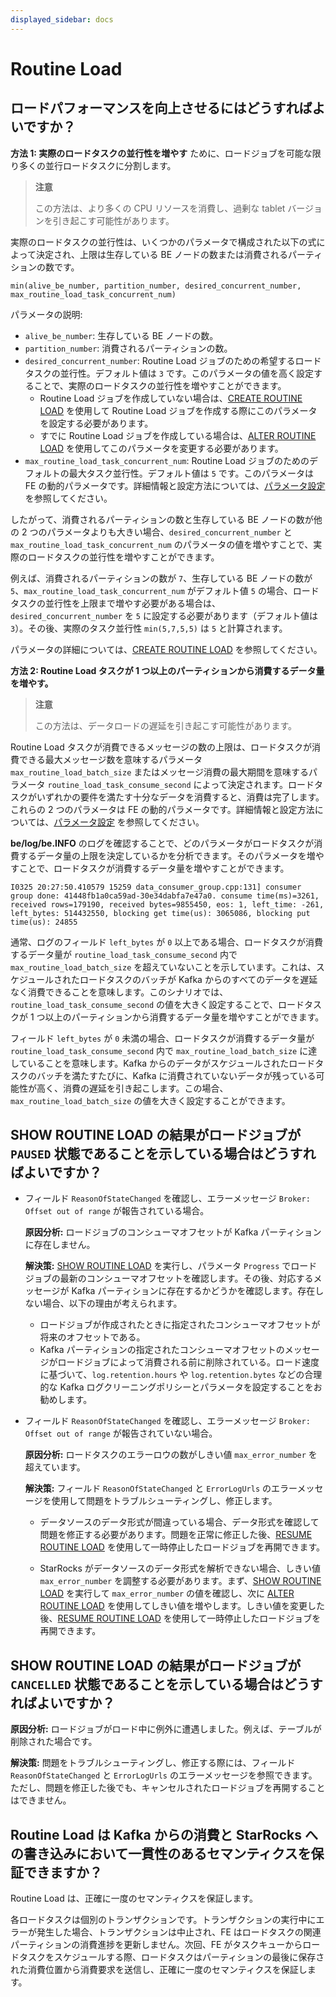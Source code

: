 ```yaml
---
displayed_sidebar: docs
---
```


# Routine Load

## ロードパフォーマンスを向上させるにはどうすればよいですか？

**方法 1: 実際のロードタスクの並行性を増やす** ために、ロードジョブを可能な限り多くの並行ロードタスクに分割します。

> **注意**
>
> この方法は、より多くの CPU リソースを消費し、過剰な tablet バージョンを引き起こす可能性があります。

実際のロードタスクの並行性は、いくつかのパラメータで構成された以下の式によって決定され、上限は生存している BE ノードの数または消費されるパーティションの数です。

```Plaintext
min(alive_be_number, partition_number, desired_concurrent_number, max_routine_load_task_concurrent_num)
```

パラメータの説明:

- `alive_be_number`: 生存している BE ノードの数。
- `partition_number`: 消費されるパーティションの数。
- `desired_concurrent_number`: Routine Load ジョブのための希望するロードタスクの並行性。デフォルト値は `3` です。このパラメータの値を高く設定することで、実際のロードタスクの並行性を増やすことができます。
  - Routine Load ジョブを作成していない場合は、[CREATE ROUTINE LOAD](../../sql-reference/sql-statements/loading_unloading/routine_load/CREATE_ROUTINE_LOAD.md) を使用して Routine Load ジョブを作成する際にこのパラメータを設定する必要があります。
  - すでに Routine Load ジョブを作成している場合は、[ALTER ROUTINE LOAD](../../sql-reference/sql-statements/loading_unloading/routine_load/ALTER_ROUTINE_LOAD.md) を使用してこのパラメータを変更する必要があります。
- `max_routine_load_task_concurrent_num`: Routine Load ジョブのためのデフォルトの最大タスク並行性。デフォルト値は `5` です。このパラメータは FE の動的パラメータです。詳細情報と設定方法については、[パラメータ設定](../../administration/management/FE_configuration.md#loading-and-unloading) を参照してください。

したがって、消費されるパーティションの数と生存している BE ノードの数が他の 2 つのパラメータよりも大きい場合、`desired_concurrent_number` と `max_routine_load_task_concurrent_num` のパラメータの値を増やすことで、実際のロードタスクの並行性を増やすことができます。

例えば、消費されるパーティションの数が `7`、生存している BE ノードの数が `5`、`max_routine_load_task_concurrent_num` がデフォルト値 `5` の場合、ロードタスクの並行性を上限まで増やす必要がある場合は、`desired_concurrent_number` を `5` に設定する必要があります（デフォルト値は `3`）。その後、実際のタスク並行性 `min(5,7,5,5)` は `5` と計算されます。

パラメータの詳細については、[CREATE ROUTINE LOAD](../../sql-reference/sql-statements/loading_unloading/routine_load/CREATE_ROUTINE_LOAD.md) を参照してください。

**方法 2: Routine Load タスクが 1 つ以上のパーティションから消費するデータ量を増やす。**

> **注意**
>
> この方法は、データロードの遅延を引き起こす可能性があります。

Routine Load タスクが消費できるメッセージの数の上限は、ロードタスクが消費できる最大メッセージ数を意味するパラメータ `max_routine_load_batch_size` またはメッセージ消費の最大期間を意味するパラメータ `routine_load_task_consume_second` によって決定されます。ロードタスクがいずれかの要件を満たす十分なデータを消費すると、消費は完了します。これらの 2 つのパラメータは FE の動的パラメータです。詳細情報と設定方法については、[パラメータ設定](../../administration/management/FE_configuration.md#loading-and-unloading) を参照してください。

**be/log/be.INFO** のログを確認することで、どのパラメータがロードタスクが消費するデータ量の上限を決定しているかを分析できます。そのパラメータを増やすことで、ロードタスクが消費するデータ量を増やすことができます。

```Plaintext
I0325 20:27:50.410579 15259 data_consumer_group.cpp:131] consumer group done: 41448fb1a0ca59ad-30e34dabfa7e47a0. consume time(ms)=3261, received rows=179190, received bytes=9855450, eos: 1, left_time: -261, left_bytes: 514432550, blocking get time(us): 3065086, blocking put time(us): 24855
```

通常、ログのフィールド `left_bytes` が `0` 以上である場合、ロードタスクが消費するデータ量が `routine_load_task_consume_second` 内で `max_routine_load_batch_size` を超えていないことを示しています。これは、スケジュールされたロードタスクのバッチが Kafka からのすべてのデータを遅延なく消費できることを意味します。このシナリオでは、`routine_load_task_consume_second` の値を大きく設定することで、ロードタスクが 1 つ以上のパーティションから消費するデータ量を増やすことができます。

フィールド `left_bytes` が `0` 未満の場合、ロードタスクが消費するデータ量が `routine_load_task_consume_second` 内で `max_routine_load_batch_size` に達していることを意味します。Kafka からのデータがスケジュールされたロードタスクのバッチを満たすたびに、Kafka に消費されていないデータが残っている可能性が高く、消費の遅延を引き起こします。この場合、`max_routine_load_batch_size` の値を大きく設定することができます。

## SHOW ROUTINE LOAD の結果がロードジョブが `PAUSED` 状態であることを示している場合はどうすればよいですか？

- フィールド `ReasonOfStateChanged` を確認し、エラーメッセージ `Broker: Offset out of range` が報告されている場合。

  **原因分析:** ロードジョブのコンシューマオフセットが Kafka パーティションに存在しません。

  **解決策:** [SHOW ROUTINE LOAD](../../sql-reference/sql-statements/loading_unloading/routine_load/SHOW_ROUTINE_LOAD.md) を実行し、パラメータ `Progress` でロードジョブの最新のコンシューマオフセットを確認します。その後、対応するメッセージが Kafka パーティションに存在するかどうかを確認します。存在しない場合、以下の理由が考えられます。

  - ロードジョブが作成されたときに指定されたコンシューマオフセットが将来のオフセットである。
  - Kafka パーティションの指定されたコンシューマオフセットのメッセージがロードジョブによって消費される前に削除されている。ロード速度に基づいて、`log.retention.hours` や `log.retention.bytes` などの合理的な Kafka ログクリーニングポリシーとパラメータを設定することをお勧めします。

- フィールド `ReasonOfStateChanged` を確認し、エラーメッセージ `Broker: Offset out of range` が報告されていない場合。

  **原因分析:** ロードタスクのエラーロウの数がしきい値 `max_error_number` を超えています。

  **解決策:** フィールド `ReasonOfStateChanged` と `ErrorLogUrls` のエラーメッセージを使用して問題をトラブルシューティングし、修正します。

  - データソースのデータ形式が間違っている場合、データ形式を確認して問題を修正する必要があります。問題を正常に修正した後、[RESUME ROUTINE LOAD](../../sql-reference/sql-statements/loading_unloading/routine_load/RESUME_ROUTINE_LOAD.md) を使用して一時停止したロードジョブを再開できます。

  - StarRocks がデータソースのデータ形式を解析できない場合、しきい値 `max_error_number` を調整する必要があります。まず、[SHOW ROUTINE LOAD](../../sql-reference/sql-statements/loading_unloading/routine_load/SHOW_ROUTINE_LOAD.md) を実行して `max_error_number` の値を確認し、次に [ALTER ROUTINE LOAD](../../sql-reference/sql-statements/loading_unloading/routine_load/ALTER_ROUTINE_LOAD.md) を使用してしきい値を増やします。しきい値を変更した後、[RESUME ROUTINE LOAD](../../sql-reference/sql-statements/loading_unloading/routine_load/RESUME_ROUTINE_LOAD.md) を使用して一時停止したロードジョブを再開できます。

## SHOW ROUTINE LOAD の結果がロードジョブが `CANCELLED` 状態であることを示している場合はどうすればよいですか？

  **原因分析:** ロードジョブがロード中に例外に遭遇しました。例えば、テーブルが削除された場合です。

  **解決策:** 問題をトラブルシューティングし、修正する際には、フィールド `ReasonOfStateChanged` と `ErrorLogUrls` のエラーメッセージを参照できます。ただし、問題を修正した後でも、キャンセルされたロードジョブを再開することはできません。

## Routine Load は Kafka からの消費と StarRocks への書き込みにおいて一貫性のあるセマンティクスを保証できますか？

   Routine Load は、正確に一度のセマンティクスを保証します。

   各ロードタスクは個別のトランザクションです。トランザクションの実行中にエラーが発生した場合、トランザクションは中止され、FE はロードタスクの関連パーティションの消費進捗を更新しません。次回、FE がタスクキューからロードタスクをスケジュールする際、ロードタスクはパーティションの最後に保存された消費位置から消費要求を送信し、正確に一度のセマンティクスを保証します。